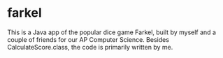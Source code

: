 farkel
======

This is a Java app of the popular dice game Farkel, built by myself and a couple of friends for our AP Computer Science. Besides CalculateScore.class, the code is primarily written by me.